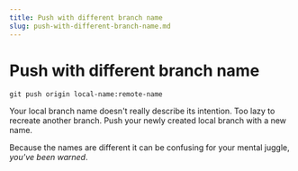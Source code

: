 ```yaml
---
title: Push with different branch name
slug: push-with-different-branch-name.md
---
```

# Push with different branch name

```git push origin local-name:remote-name```

Your local branch name doesn't really describe its intention. Too lazy to recreate another branch. Push your newly created local branch with a new name.

Because the names are different it can be confusing for your mental juggle, _you've been warned_.
